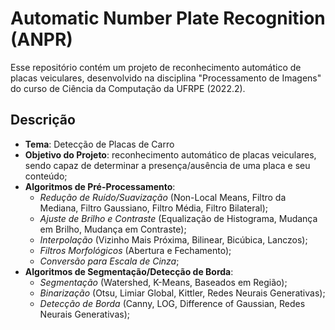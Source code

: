 # Automatic Number Plate Recognition (ANPR)

Esse repositório contém um projeto de reconhecimento automático de placas veiculares, desenvolvido na disciplina "Processamento de Imagens" do curso de Ciência da Computação da UFRPE (2022.2).

## Descrição

- **Tema**: Detecção de Placas de Carro
- **Objetivo do Projeto**: reconhecimento automático de placas veiculares, sendo capaz de determinar a presença/ausência de uma placa e seu conteúdo;
- **Algoritmos de Pré-Processamento**: 
  - *Redução de Ruído/Suavização* (Non-Local Means, Filtro da Mediana, Filtro Gaussiano, Filtro Média, Filtro Bilateral);
  - *Ajuste de Brilho e Contraste* (Equalização de Histograma, Mudança em Brilho, Mudança em Contraste); 
  - *Interpolação* (Vizinho Mais Próxima, Bilinear, Bicúbica, Lanczos);
  - *Filtros Morfológicos* (Abertura e Fechamento);
  - *Conversão para Escala de Cinza*;
- **Algoritmos de Segmentação/Detecção de Borda**: 
  - *Segmentação* (Watershed, K-Means, Baseados em Região);
  - *Binarização* (Otsu, Limiar Global, Kittler, Redes Neurais Generativas);
  - *Detecção de Borda* (Canny, LOG, Difference of Gaussian, Redes Neurais Generativas);

